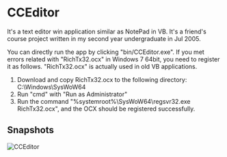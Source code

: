 # CCEditor

It's a text editor win application similar as NotePad in VB. It's a friend's course project written in my second year undergraduate in Jul 2005.

You can directly run the app by clicking "bin/CCEditor.exe". If you met errors related with "RichTx32.ocx" in Windows 7 64bit, you need to register it as follows. "RichTx32.ocx" is actually used in old VB applications.

1. Download and copy RichTx32.ocx to the following directory: C:\Windows\SysWoW64
2. Run "cmd" with "Run as Administrator"
3. Run the command "%systemroot%\SysWoW64\regsvr32.exe RichTx32.ocx", and the OCX should be registered successfully.

## Snapshots
![CCEditor][img_cceditor]

[img_cceditor]: https://raw.github.com/landys/CCEditor/master/snapshots/cceditor.png "CCEditor"  

